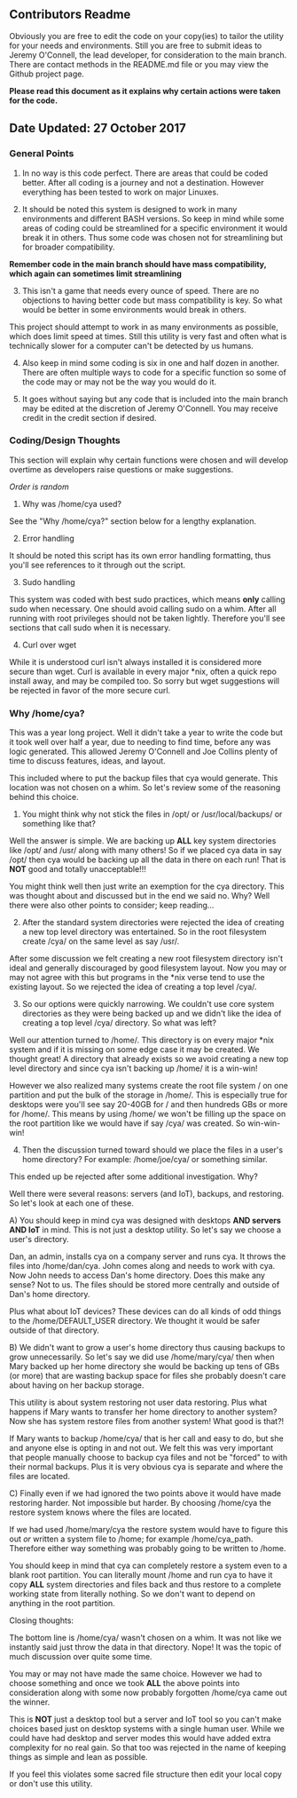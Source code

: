 ## Contributors Readme

Obviously you are free to edit the code on your copy(ies) to tailor the utility for your needs and environments.  Still you are free to submit ideas to Jeremy O'Connell, the lead developer, for consideration to the main branch.  There are contact methods in the README.md file or you may view the Github project page.

**Please read this document as it explains why certain actions were taken for the code.**

## Date Updated: 27 October 2017

### General Points

1) In no way is this code perfect.  There are areas that could be coded better.  After all coding is a journey and not a destination.  However everything has been tested to work on major Linuxes.

2) It should be noted this system is designed to work in many environments and different BASH versions.  So keep in mind while some areas of coding could be streamlined for a specific environment it would break it in others.  Thus some code was chosen not for streamlining but for broader compatibility.

**Remember code in the main branch should have mass compatibility, which again can sometimes limit streamlining**

3) This isn't a game that needs every ounce of speed.  There are no objections to having better code but mass compatibility is key.  So what would be better in some environments would break in others.

This project should attempt to work in as many environments as possible, which does limit speed at times.  Still this utility is very fast and often what is technically slower for a computer can't be detected by us humans.

4) Also keep in mind some coding is six in one and half dozen in another.  There are often multiple ways to code for a specific function so some of the code may or may not be the way you would do it.

5) It goes without saying but any code that is included into the main branch may be edited at the discretion of Jeremy O'Connell.  You may receive credit in the credit section if desired.

### Coding/Design Thoughts

This section will explain why certain functions were chosen and will develop overtime as developers raise questions or make suggestions.

*Order is random*

1) Why was /home/cya used?

See the "Why /home/cya?" section below for a lengthy explanation.

2) Error handling

It should be noted this script has its own error handling formatting, thus you'll see references to it through out the script.

3) Sudo handling

This system was coded with best sudo practices, which means **only** calling sudo when necessary.  One should avoid calling sudo on a whim.  After all running with root privileges should not be taken lightly.  Therefore you'll see sections that call sudo when it is necessary.

4) Curl over wget

While it is understood curl isn't always installed it is considered more secure than wget.  Curl is available in every major *nix, often a quick repo install away, and may be compiled too.  So sorry but wget suggestions will be rejected in favor of the more secure curl.

### Why /home/cya?

This was a year long project.  Well it didn't take a year to write the code but it took well over half a year, due to needing to find time, before any was logic generated.  This allowed Jeremy O'Connell and Joe Collins plenty of time to discuss features, ideas, and layout.

This included where to put the backup files that cya would generate.  This location was not chosen on a whim.  So let's review some of the reasoning behind this choice.

1) You might think why not stick the files in /opt/ or /usr/local/backups/ or something like that?

Well the answer is simple.  We are backing up **ALL** key system directories like /opt/ and /usr/ along with many others!  So if we placed cya data in say /opt/ then cya would be backing up all the data in there on each run!  That is **NOT** good and totally unacceptable!!!

You might think well then just write an exemption for the cya directory.  This was thought about and discussed but in the end we said no.  Why? Well there were also other points to consider; keep reading...

2) After the standard system directories were rejected the idea of creating a new top level directory was entertained.  So in the root filesystem create /cya/ on the same level as say /usr/.

After some discussion we felt creating a new root filesystem directory isn't ideal and generally discouraged by good filesystem layout.  Now you may or may not agree with this but programs in the *nix verse tend to use the existing layout.  So we rejected the idea of creating a top level /cya/.

3) So our options were quickly narrowing.  We couldn't use core system directories as they were being backed up and we didn't like the idea of creating a top level /cya/ directory.  So what was left?

Well our attention turned to /home/.  This directory is on every major *nix system and if it is missing on some edge case it may be created.  We thought great! A directory that already exists so we avoid creating a new top level directory and since cya isn't backing up /home/ it is a win-win! 

However we also realized many systems create the root file system / on one partition and put the bulk of the storage in /home/.  This is especially true for desktops were you'll see say 20-40GB for / and then hundreds GBs or more for /home/.  This means by using /home/ we won't be filling up the space on the root partition like we would have if say /cya/ was created.  So win-win-win!

4) Then the discussion turned toward should we place the files in a user's home directory? For example: /home/joe/cya/ or something similar.

This ended up be rejected after some additional investigation.  Why?

Well there were several reasons: servers (and IoT), backups, and restoring.  So let's look at each one of these.

A) You should keep in mind cya was designed with desktops **AND servers AND IoT** in mind.  This is not just a desktop utility.  So let's say we choose a user's directory.

Dan, an admin, installs cya on a company server and runs cya.  It throws the files into /home/dan/cya.  John comes along and needs to work with cya.  Now John needs to access Dan's home directory.  Does this make any sense?  Not to us.  The files should be stored more centrally and outside of Dan's home directory.

Plus what about IoT devices? These devices can do all kinds of odd things to the /home/DEFAULT_USER directory.  We thought it would be safer outside of that directory.

B) We didn't want to grow a user's home directory thus causing backups to grow unnecessarily.  So let's say we did use /home/mary/cya/ then when Mary backed up her home directory she would be backing up tens of GBs (or more) that are wasting backup space for files she probably doesn't care about having on her backup storage.

This utility is about system restoring not user data restoring.  Plus what happens if Mary wants to transfer her home directory to another system?  Now she has system restore files from another system!  What good is that?!

If Mary wants to backup /home/cya/ that is her call and easy to do, but she and anyone else is opting in and not out.  We felt this was very important that people manually choose to backup cya files and not be "forced" to with their normal backups.  Plus it is very obvious cya is separate and where the files are located.

C) Finally even if we had ignored the two points above it would have made restoring harder.  Not impossible but harder.  By choosing /home/cya the restore system knows where the files are located.

If we had used /home/mary/cya the restore system would have to figure this out *or* written a system file to /home; for example  /home/cya_path.  Therefore either way something was probably going to be written to /home. 

You should keep in mind that cya can completely restore a system even to a blank root partition.  You can literally mount /home and run cya to have it copy **ALL** system directories and files back and thus restore to a complete working state from literally nothing.  So we don't want to depend on anything in the root partition.

Closing thoughts:

The bottom line is /home/cya/ wasn't chosen on a whim.  It was not like we instantly said just throw the data in that directory.  Nope!  It was the topic of much discussion over quite some time.

You may or may not have made the same choice.  However we had to choose something and once we took **ALL** the above points into consideration along with some now probably forgotten /home/cya came out the winner.

This is **NOT** just a desktop tool but a server and IoT tool so you can't make choices based just on desktop systems with a single human user.  While we could have had desktop and server modes this would have added extra complexity for no real gain.  So that too was rejected in the name of keeping things as simple and lean as possible.

If you feel this violates some sacred file structure then edit your local copy or don't use this utility.

